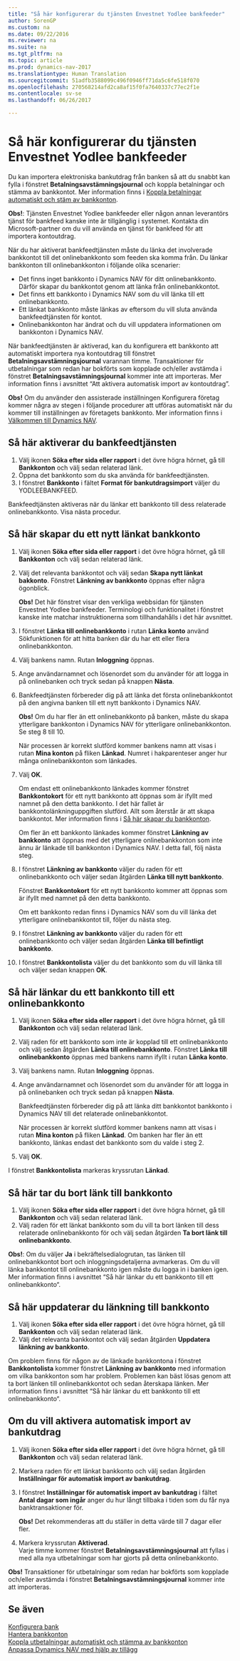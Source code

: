 ```yaml
---
title: "Så här konfigurerar du tjänsten Envestnet Yodlee bankfeeder"
author: SorenGP
ms.custom: na
ms.date: 09/22/2016
ms.reviewer: na
ms.suite: na
ms.tgt_pltfrm: na
ms.topic: article
ms.prod: dynamics-nav-2017
ms.translationtype: Human Translation
ms.sourcegitcommit: 51adfb3588099c496f0946ff71da5c6fe518f070
ms.openlocfilehash: 270568214afd2ca8af15f0fa7640337c77ec2f1e
ms.contentlocale: sv-se
ms.lasthandoff: 06/26/2017

---
```


# <a name="how-to-set-up-the-envestnet-yodlee-bank-feeds-service"></a>Så här konfigurerar du tjänsten Envestnet Yodlee bankfeeder
Du kan importera elektroniska bankutdrag från banken så att du snabbt kan fylla i fönstret **Betalningsavstämningsjournal** och koppla betalningar och stämma av bankkontot. Mer information finns i [Koppla betalningar automatiskt och stäm av bankkonton](receivables-apply-payments-auto-reconcile-bank-accounts.md).

**Obs!**: Tjänsten Envestnet Yodlee bankfeeder eller någon annan leverantörs tjänst för bankfeed kanske inte är tillgänglig i systemet. Kontakta din Microsoft-partner om du vill använda en tjänst för bankfeed för att importera kontoutdrag.

När du har aktiverat bankfeedtjänsten måste du länka det involverade bankkontot till det onlinebankkonto som feeden ska komma från. Du länkar bankkonton till onlinebankkonton i följande olika scenarier:

- Det finns inget bankkonto i Dynamics NAV för ditt onlinebankkonto. Därför skapar du bankkontot genom att länka från onlinebankkontot.
- Det finns ett bankkonto i Dynamics NAV som du vill länka till ett onlinebankkonto.
- Ett länkat bankkonto måste länkas av eftersom du vill sluta använda bankfeedtjänsten för kontot.
- Onlinebankkonton har ändrat och du vill uppdatera informationen om bankkonton i Dynamics NAV.

När bankfeedtjänsten är aktiverad, kan du konfigurera ett bankkonto att automatiskt importera nya kontoutdrag till fönstret **Betalningsavstämningsjournal** varannan timme. Transaktioner för utbetalningar som redan har bokförts som kopplade och/eller avstämda i fönstret **Betalningsavstämningsjournal** kommer inte att importeras. Mer information finns i avsnittet “Att aktivera automatisk import av kontoutdrag”.

**Obs!** Om du använder den assisterade inställningen Konfigurera företag kommer några av stegen i följande procedurer att utföras automatiskt när du kommer till inställningen av företagets bankkonto. Mer information finns i [Välkommen till Dynamics NAV](across-get-started.md).

## <a name="to-enable-the-bank-feed-service"></a>Så här aktiverar du bankfeedtjänsten
1. Välj ikonen **Söka efter sida eller rapport** i det övre högra hörnet, gå till **Bankkonton** och välj sedan relaterad länk.
2. Öppna det bankkonto som du ska använda för bankfeedtjänsten.
3. I fönstret **Bankkonto** i fältet **Format för bankutdragsimport** väljer du YODLEEBANKFEED.  

Bankfeedtjänsten aktiveras när du länkar ett bankkonto till dess relaterade onlinebankkonto. Visa nästa procedur.  

## <a name="to-create-a-new-linked-bank-account"></a>Så här skapar du ett nytt länkat bankkonto
1. Välj ikonen **Söka efter sida eller rapport** i det övre högra hörnet, gå till **Bankkonton** och välj sedan relaterad länk.
2. Välj det relevanta bankkontot och välj sedan **Skapa nytt länkat bakkonto**. Fönstret **Länkning av bankkonto** öppnas efter några ögonblick.

    **Obs!** Det här fönstret visar den verkliga webbsidan för tjänsten Envestnet Yodlee bankfeeder. Terminologi och funktionalitet i fönstret kanske inte matchar instruktionerna som tillhandahålls i det här avsnittet.  
3. I fönstret **Länka till onlinebankkonto** i rutan **Länka konto** använd Sökfunktionen för att hitta banken där du har ett eller flera onlinebankkonton.
4. Välj bankens namn. Rutan **Inloggning** öppnas.
5. Ange användarnamnet och lösenordet som du använder för att logga in på onlinebanken och tryck sedan på knappen **Nästa**.  
6. Bankfeedtjänsten förbereder dig på att länka det första onlinebankkontot på den angivna banken till ett nytt bankkonto i Dynamics NAV.

    **Obs!** Om du har fler än ett onlinebankkonto på banken, måste du skapa ytterligare bankkonton i Dynamics NAV för ytterligare onlinebankkonton. Se steg 8 till 10.

    När processen är korrekt slutförd kommer bankens namn att visas i rutan **Mina konton** på fliken **Länkad**. Numret i hakparenteser anger hur många onlinebankkonton som länkades.
7. Välj **OK**.

    Om endast ett onlinebankkonto länkades kommer fönstret **Bankkontokort** för ett nytt bankkonto att öppnas som är ifyllt med namnet på den detta bankkonto. I det här fallet är bankkontolänkninguppgiften slutförd. Allt som återstår är att skapa bankkontot. Mer information finns i [Så här skapar du bankkonton](bank-how-setup-bank-accounts.md).

    Om fler än ett bankkonto länkades kommer fönstret **Länkning av bankkonto** att öppnas med det ytterligare onlinebankkonton som inte ännu är länkade till bankkonton i Dynamics NAV. I detta fall, följ nästa steg.  
8. I fönstret **Länkning av bankkonto** väljer du raden för ett onlinebankkonto och väljer sedan åtgärden **Länka till nytt bankkonto**.

    Fönstret **Bankkontokort** för ett nytt bankkonto kommer att öppnas som är ifyllt med namnet på den detta bankkonto.

    Om ett bankkonto redan finns i Dynamics NAV som du vill länka det ytterligare onlinebankkontot till, följer du nästa steg.  
9. I fönstret **Länkning av bankkonto** väljer du raden för ett onlinebankkonto och väljer sedan åtgärden **Länka till befintligt bankkonto**.
10. I fönstret **Bankkontolista** väljer du det bankkonto som du vill länka till och väljer sedan knappen **OK**.

## <a name="to-link-a-bank-account-to-an-online-bank-account"></a>Så här länkar du ett bankkonto till ett onlinebankkonto
1. Välj ikonen **Söka efter sida eller rapport** i det övre högra hörnet, gå till **Bankkonton** och välj sedan relaterad länk.
2. Välj raden för ett bankkonto som inte är kopplad till ett onlinebankkonto och välj sedan åtgärden **Länka till onlinebankkonto**. Fönstret **Länka till onlinebankkonto** öppnas med bankens namn ifyllt i rutan **Länka konto**.
3. Välj bankens namn. Rutan **Inloggning** öppnas.
4. Ange användarnamnet och lösenordet som du använder för att logga in på onlinebanken och tryck sedan på knappen **Nästa**.

    Bankfeedtjänsten förbereder dig på att länka ditt bankkontot bankkonto i Dynamics NAV till det relaterade onlinebankkontot.

    När processen är korrekt slutförd kommer bankens namn att visas i rutan **Mina konton** på fliken **Länkad**. Om banken har fler än ett bankkonto, länkas endast det bankkonto som du valde i steg 2.
5. Välj **OK**.

I fönstret **Bankkontolista** markeras kryssrutan **Länkad**.

## <a name="to-unlink-a-bank-account"></a>Så här tar du bort länk till bankkonto
1. Välj ikonen **Söka efter sida eller rapport** i det övre högra hörnet, gå till **Bankkonton** och välj sedan relaterad länk.  
2. Välj raden för ett länkat bankkonto som du vill ta bort länken till dess relaterade onlinebankkonto för och välj sedan åtgärden **Ta bort länk till onlinebankkonto**.

**Obs!**: Om du väljer **Ja** i bekräftelsedialogrutan, tas länken till onlinebankkontot bort och inloggningsdetaljerna avmarkeras. Om du vill länka bankkontot till onlinebankkonto igen måste du logga in i banken igen. Mer information finns i avsnittet “Så här länkar du ett bankkonto till ett onlinebankkonto“.

## <a name="to-update-bank-account-linking"></a>Så här uppdaterar du länkning till bankkonto
1. Välj ikonen **Söka efter sida eller rapport** i det övre högra hörnet, gå till **Bankkonton** och välj sedan relaterad länk.
2. Välj det relevanta bankkontot och välj sedan åtgärden **Uppdatera länkning av bankkonto**.

Om problem finns för någon av de länkade bankkontona i fönstret **Bankkontolista** kommer fönstret **Länkning av bankkonto** med information om vilka bankkonton som har problem. Problemen kan bäst lösas genom att ta bort länken till onlinebankkontot och sedan återskapa länken. Mer information finns i avsnittet “Så här länkar du ett bankkonto till ett onlinebankkonto“.

## <a name="to-enable-automatic-import-of-bank-statements"></a>Om du vill aktivera automatisk import av bankutdrag
1. Välj ikonen **Söka efter sida eller rapport** i det övre högra hörnet, gå till **Bankkonton** och välj sedan relaterad länk.
2. Markera raden för ett länkat bankkonto och välj sedan åtgärden **Inställningar för automatisk import av bankutdrag**.
3. I fönstret **Inställningar för automatisk import av bankutdrag** i fältet **Antal dagar som ingår** anger du hur långt tillbaka i tiden som du får nya banktransaktioner för.

    **Obs!** Det rekommenderas att du ställer in detta värde till 7 dagar eller fler.
4. Markera kryssrutan **Aktiverad**.  
Varje timme kommer fönstret **Betalningsavstämningsjournal** att fyllas i med alla nya utbetalningar som har gjorts på detta onlinebankkonto.

**Obs!** Transaktioner för utbetalningar som redan har bokförts som kopplade och/eller avstämda i fönstret **Betalningsavstämningsjournal** kommer inte att importeras.

## <a name="see-also"></a>Se även  
[Konfigurera bank](bank-setup-banking.md)  
[Hantera bankkonton](bank-manage-bank-accounts.md)  
[Koppla utbetalningar automatiskt och stämma av bankkonton](receivables-apply-payments-auto-reconcile-bank-accounts.md)  
[Anpassa Dynamics NAV med hjälp av tillägg](ui-extensions.md)

